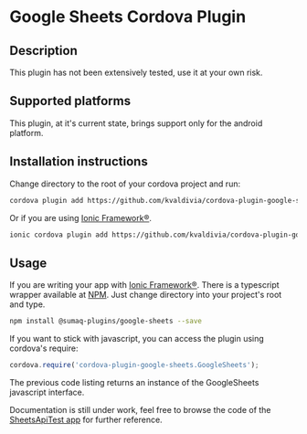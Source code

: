 # Google Sheets Cordova Plugin

## Description
This plugin has not been extensively tested, use it at your own risk.

## Supported platforms
This plugin, at it's current state, brings support only for the android platform.

## Installation instructions
Change directory to the root of your cordova project and run:
```bash
cordova plugin add https://github.com/kvaldivia/cordova-plugin-google-sheets.git#master
```
Or if you are using [Ionic Framework®](https://ionicframework.com).
```bash
ionic cordova plugin add https://github.com/kvaldivia/cordova-plugin-google-sheets.git#master

```

## Usage
If you are writing your app with [Ionic Framework®](https://ionicframework.com). There is a typescript wrapper available at 
[NPM](https://www.npmjs.com/package/@sumaq-plugins/google-sheets). Just change directory into your project's root and type.
```bash
npm install @sumaq-plugins/google-sheets --save
```

If you want to stick with javascript, you can access the plugin using cordova's require:
```javascript
cordova.require('cordova-plugin-google-sheets.GoogleSheets');
```
The previous code listing returns an instance of the GoogleSheets javascript interface.

Documentation is still under work, feel free to browse the code of the
[SheetsApiTest app](https://github.com/kvaldivia/SheetsApiPluginTest) for further reference.
